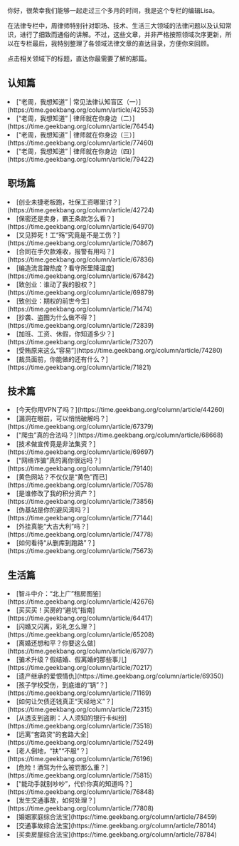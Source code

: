 
你好，很荣幸我们能够一起走过三个多月的时间，我是这个专栏的编辑Lisa。

在法律专栏中，周律师特别针对职场、技术、生活三大领域的法律问题以及认知常识，进行了细致而通俗的讲解。不过，这些文章，并非严格按照领域次序更新，所以在专栏最后，我特别整理了各领域法律文章的直达目录，方便你来回顾。

点击相关领域下的标题，直达你最需要了解的那篇。

## 认知篇

<li>
[“老周，我想知道” | 常见法律认知盲区（一）](https://time.geekbang.org/column/article/42553)
</li>
<li>
[“老周，我想知道” | 律师就在你身边（二）](https://time.geekbang.org/column/article/76454)
</li>
<li>
[“老周，我想知道” | 律师就在你身边（三）](https://time.geekbang.org/column/article/77460)
</li>
<li>
[“老周，我想知道” | 律师就在你身边（四）](https://time.geekbang.org/column/article/79422)
</li>

## 职场篇

<li>
[创业未捷老板跑，社保工资哪里讨？](https://time.geekbang.org/column/article/42724)
</li>
<li>
[保密还是卖身，霸王条款怎么看？](https://time.geekbang.org/column/article/64970)
</li>
<li>
[又见猝死！工“殇”究竟是不是工伤？](https://time.geekbang.org/column/article/70867)
</li>
<li>
[合同在手欠款难收，报警有用吗？](https://time.geekbang.org/column/article/67836)
</li>
<li>
[编造流言蹭热度？看守所里降温度](https://time.geekbang.org/column/article/67842)
</li>
<li>
[致创业：谁动了我的股权？](https://time.geekbang.org/column/article/69879)
</li>
<li>
[致创业：期权的前世今生](https://time.geekbang.org/column/article/71474)
</li>
<li>
[抄袭、盗图为什么做不得？](https://time.geekbang.org/column/article/72839)
</li>
<li>
[加班、工资、休假，你知道多少？](https://time.geekbang.org/column/article/73207)
</li>
<li>
[受贿原来这么“容易”](https://time.geekbang.org/column/article/74280)
</li>
<li>
[裁员面前，你能做的还有什么？](https://time.geekbang.org/column/article/71821)
</li>

## 技术篇

<li>
[今天你用VPN了吗？](https://time.geekbang.org/column/article/44260)
</li>
<li>
[漏洞在眼前，可以悄悄破解吗？](https://time.geekbang.org/column/article/67379)
</li>
<li>
[“爬虫”真的合法吗？](https://time.geekbang.org/column/article/68668)
</li>
<li>
[技术做宣传竟是非法集资？](https://time.geekbang.org/column/article/69697)
</li>
<li>
[“网络诈骗”真的离你很远吗？](https://time.geekbang.org/column/article/79140)
</li>
<li>
[黄色网站？不仅仅是“黄色”而已](https://time.geekbang.org/column/article/70578)
</li>
<li>
[是谁修改了我的积分资产？](https://time.geekbang.org/column/article/73856)
</li>
<li>
[伪基站是你的避风湾吗？](https://time.geekbang.org/column/article/77144)
</li>
<li>
[外挂真能“大吉大利”吗？](https://time.geekbang.org/column/article/74778)
</li>
<li>
[如何看待“从删库到跑路”？](https://time.geekbang.org/column/article/75673)
</li>

## 生活篇

<li>
[智斗中介：“北上广”租房图鉴](https://time.geekbang.org/column/article/42676)
</li>
<li>
[买买买！买房的“避坑”指南](https://time.geekbang.org/column/article/64417)
</li>
<li>
[闪婚又闪离，彩礼怎么理？](https://time.geekbang.org/column/article/65208)
</li>
<li>
[离婚还想和平？你要这么做](https://time.geekbang.org/column/article/67977)
</li>
<li>
[骗术升级？假结婚、假离婚的那些事儿](https://time.geekbang.org/column/article/70217)
</li>
<li>
[遗产继承的爱恨情仇](https://time.geekbang.org/column/article/69350)
</li>
<li>
[孩子学校受伤，到底谁的“锅”？](https://time.geekbang.org/column/article/71169)
</li>
<li>
[如何让欠债还钱真正“天经地义”？](https://time.geekbang.org/column/article/72315)
</li>
<li>
[从透支到盗刷：人人须知的银行卡纠纷](https://time.geekbang.org/column/article/73518)
</li>
<li>
[远离“套路贷”的套路大全](https://time.geekbang.org/column/article/75249)
</li>
<li>
[老人倒地，“扶”“不服”？](https://time.geekbang.org/column/article/76196)
</li>
<li>
[危险！酒驾为什么被罚那么重？](https://time.geekbang.org/column/article/75815)
</li>
<li>
[“能动手就别吵吵”，代价你真的知道吗？](https://time.geekbang.org/column/article/76848)
</li>
<li>
[发生交通事故，如何处理？](https://time.geekbang.org/column/article/77808)
</li>
<li>
[婚姻家庭综合法宝](https://time.geekbang.org/column/article/78459)
</li>
<li>
[交通事故综合法宝](https://time.geekbang.org/column/article/78014)
</li>
<li>
[买卖房屋综合法宝](https://time.geekbang.org/column/article/78784)
</li>


